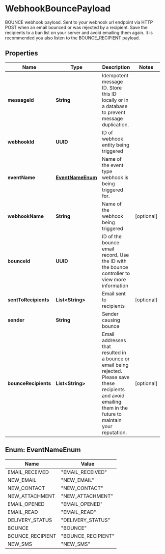 

# WebhookBouncePayload

BOUNCE webhook payload. Sent to your webhook url endpoint via HTTP POST when an email bounced or was rejected by a recipient. Save the recipients to a ban list on your server and avoid emailing them again. It is recommended you also listen to the BOUNCE_RECIPIENT payload.

## Properties

| Name | Type | Description | Notes |
|------------ | ------------- | ------------- | -------------|
|**messageId** | **String** | Idempotent message ID. Store this ID locally or in a database to prevent message duplication. |  |
|**webhookId** | **UUID** | ID of webhook entity being triggered |  |
|**eventName** | [**EventNameEnum**](#EventNameEnum) | Name of the event type webhook is being triggered for. |  |
|**webhookName** | **String** | Name of the webhook being triggered |  [optional] |
|**bounceId** | **UUID** | ID of the bounce email record. Use the ID with the bounce controller to view more information |  |
|**sentToRecipients** | **List&lt;String&gt;** | Email sent to recipients |  [optional] |
|**sender** | **String** | Sender causing bounce |  |
|**bounceRecipients** | **List&lt;String&gt;** | Email addresses that resulted in a bounce or email being rejected. Please save these recipients and avoid emailing them in the future to maintain your reputation. |  [optional] |



## Enum: EventNameEnum

| Name | Value |
|---- | -----|
| EMAIL_RECEIVED | &quot;EMAIL_RECEIVED&quot; |
| NEW_EMAIL | &quot;NEW_EMAIL&quot; |
| NEW_CONTACT | &quot;NEW_CONTACT&quot; |
| NEW_ATTACHMENT | &quot;NEW_ATTACHMENT&quot; |
| EMAIL_OPENED | &quot;EMAIL_OPENED&quot; |
| EMAIL_READ | &quot;EMAIL_READ&quot; |
| DELIVERY_STATUS | &quot;DELIVERY_STATUS&quot; |
| BOUNCE | &quot;BOUNCE&quot; |
| BOUNCE_RECIPIENT | &quot;BOUNCE_RECIPIENT&quot; |
| NEW_SMS | &quot;NEW_SMS&quot; |



